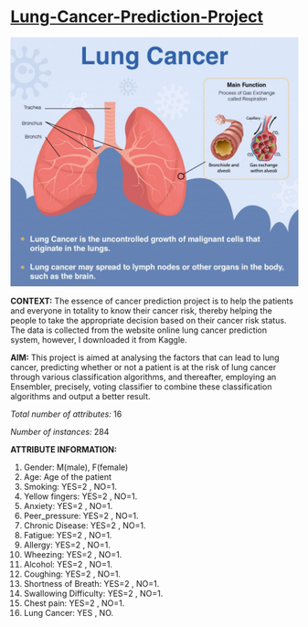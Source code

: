 # [Lung-Cancer-Prediction-Project](https://github.com/Nwuguru-Chidiebere-Sullivan/Lung-Cancer-Prediction-Project/blob/main/Lung_Cancer_Prediction.ipynb)
![](/image/lung_cancer.jpg)

**CONTEXT:** 
The essence of cancer prediction project is to help the patients and everyone in totality to know their cancer risk, thereby helping the people to take the appropriate decision based on their cancer risk status. The data is collected from the website online lung cancer prediction system, however, I downloaded it from Kaggle.

**AIM:**
This project is aimed at analysing the factors that can lead to lung cancer, predicting whether or not a patient is at the risk of lung cancer through various classification algorithms, and thereafter, employing an Ensembler, precisely, voting classifier to combine these classification algorithms and output a better result.

*Total number of attributes:* 16

*Number of instances:* 284

**ATTRIBUTE INFORMATION:**

   1. Gender: M(male), F(female)
   2. Age: Age of the patient
   3. Smoking: YES=2 , NO=1.
   4. Yellow fingers: YES=2 , NO=1.
   5. Anxiety: YES=2 , NO=1.
   6. Peer_pressure: YES=2 , NO=1.
   7. Chronic Disease: YES=2 , NO=1.
   8. Fatigue: YES=2 , NO=1.
   9. Allergy: YES=2 , NO=1.
   10. Wheezing: YES=2 , NO=1.
   11. Alcohol: YES=2 , NO=1.
   12. Coughing: YES=2 , NO=1.
   13. Shortness of Breath: YES=2 , NO=1.
   14. Swallowing Difficulty: YES=2 , NO=1.
   15. Chest pain: YES=2 , NO=1.
   16. Lung Cancer: YES , NO.
